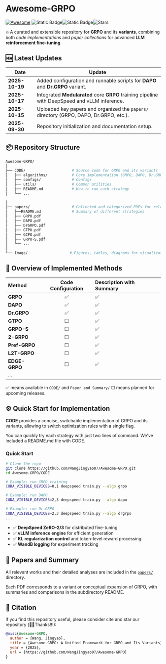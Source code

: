 # Awesome-GRPO

[![Awesome](https://awesome.re/badge.svg)](https://awesome.re) ![Static Badge](https://img.shields.io/badge/GRPO-green)![Static Badge](https://img.shields.io/badge/to_be_continue-orange)![Stars](https://img.shields.io/github/stars/WangJingyao07/Awesome-GRPO)


🔥 A curated and extensible repository for **GRPO** and its **variants**, combining both *code implementations* and *paper collections* for advanced **LLM reinforcement fine-tuning**.



## 🆕 Latest Updates

| Date           | Update                                                       |
| -------------- | ------------------------------------------------------------ |
| **2025-10-19** | Added configuration and runnable scripts for **DAPO** and **Dr.GRPO** variant. |
| **2025-10-17** | Integrated **Modularated** core **GRPO** training pipeline with DeepSpeed and vLLM inference. |
| **2025-10-15** | Uploaded key papers and organized the `papers/` directory (GRPO, DAPO, Dr.GRPO, etc.). |
| **2025-09-30** | Repository initialization and documentation setup.           |



## 📦 Repository Structure

```bash
Awesome-GRPO/
│
├── CODE/                     # Source code for GRPO and its variants
│   ├── algorithms/           # Core implementation (GRPO, DAPO, Dr.GRPO etc.)
│   ├── configs/              # Configs
│   ├── utils/                # Common utilities
│   ├── README.md             # How to run each strategy
│   └── ...

│
├── papers/                   # Collected and categorized PDFs for related research
│   ├──README.md              # Summary of different strategies
│   ├── GRPO.pdf
│   ├── DAPO.pdf
│   ├── DrGRPO.pdf
│   ├── GTPO.pdf
│   ├── GCPO.pdf
│   ├── GRPO-S.pdf
│   └── ...
│
└── Image/                   # Figures, tables, diagrams for visualization
````



## 🧠 Overview of Implemented Methods

| Method        | Code Configuration | Description with Summary |
| :------------ | :----------------: | :----------------------- |
| **GRPO**      |         ✅          | ✅                        |
| **DAPO**      |         ✅          | ✅                        |
| **Dr.GRPO**   |         ✅          | ✅                        |
| **GTPO**      |         ☐          | ✅                        |
| **GRPO-S**    |         ☐          | ✅                        |
| **2-GRPO** |         ☐          | ✅                        |
| **Pref-GRPO** |         ☐          | ✅                        |
| **L2T-GRPO** |         ☐          | ✅                        |
| **EDGE-GRPO** |         ☐          | ✅                        |
| ...           |                    |                          |

✅ means available in `CODE/` and `Paper and Summary/`
☐ means planned for upcoming releases.



## ⚙️ Quick Start for Implementation

**CODE** provides a concise, switchable implementation of GRPO and its variants, allowing to switch optimization rules with a single flag.

You can quickly try each strategy with just two lines of command. We've included a README.md file with CODE.

### Quick Start

```bash
# Clone the repo
git clone https://github.com/WangJingyao07/Awesome-GRPO.git
cd Awesome-GRPO/CODE

# Example: run GRPO training
CUDA_VISIBLE_DEVICES=0,1 deepspeed train.py --algo grpo

# Example: run DAPO
CUDA_VISIBLE_DEVICES=2,3 deepspeed train.py --algo dapo

# Example: run Dr.GRPO
CUDA_VISIBLE_DEVICES=2,3 deepspeed train.py --algo drgrpo
...

```

* ✅ **DeepSpeed ZeRO-2/3** for distributed fine-tuning
* ✅ **vLLM inference engine** for efficient generation
* ✅ **KL regularization control** and token-level reward processing
* ✅ **WandB logging** for experiment tracking





## 📘 Papers and Summary

All relevant works and their detailed analyses are included in the [`papers/`](./papers) directory.

Each PDF corresponds to a variant or conceptual expansion of GRPO, with summaries and comparisons in the subdirectory README.





## 📄 Citation

If you find this repository useful, please consider cite and star our repository (🥰🎉Thanks!!!):

```bibtex
@misc{Awesome-GRPO,
  author = {Wang, Jingyao},
  title = {Awesome-GRPO: A Unified Framework for GRPO and Its Variants},
  year = {2025},
  url = {https://github.com/WangJingyao07/Awesome-GRPO}
}
```